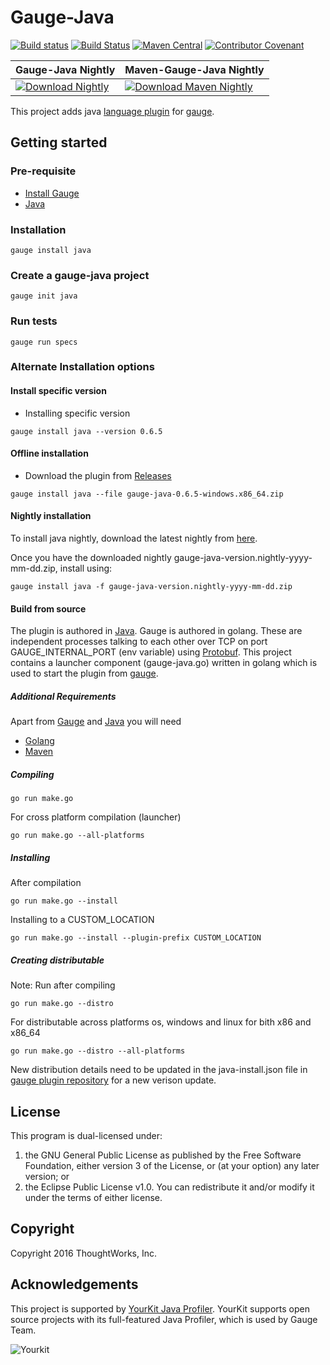 # Gauge-Java

[![Build status](https://ci.appveyor.com/api/projects/status/b3xfe7d6fftbq6gf?svg=true)](https://ci.appveyor.com/project/getgauge/gauge-java)
[![Build Status](https://travis-ci.org/getgauge/gauge-java.svg?branch=master)](https://travis-ci.org/getgauge/gauge-java)
[![Maven Central](https://maven-badges.herokuapp.com/maven-central/com.thoughtworks.gauge/gauge-java/badge.svg)](https://maven-badges.herokuapp.com/maven-central/com.thoughtworks.gauge/gauge-java)
[![Contributor Covenant](https://img.shields.io/badge/Contributor%20Covenant-v1.4%20adopted-ff69b4.svg)](CODE_OF_CONDUCT.md)

|Gauge-Java Nightly|Maven-Gauge-Java Nightly|
|----------|----------------|
|[ ![Download Nightly](https://api.bintray.com/packages/gauge/gauge-java/Nightly/images/download.svg) ](https://bintray.com/gauge/gauge-java/Nightly/_latestVersion)| [ ![Download Maven Nightly](https://api.bintray.com/packages/gauge/maven-gauge-java/Nightly/images/download.svg) ](https://bintray.com/gauge/maven-gauge-java/Nightly/_latestVersion)|

This project adds java [language plugin](https://docs.gauge.org/plugins.html#language-reporting-plugins) for [gauge](http://getgauge.io).

## Getting started

### Pre-requisite

- [Install Gauge](https://docs.gauge.org/installing.html#installation)
- [Java](https://www.java.com/en/download/)

### Installation

```
gauge install java
```

### Create a gauge-java project

```
gauge init java
```

### Run tests

```
gauge run specs
```

### Alternate Installation options

#### Install specific version
* Installing specific version
```
gauge install java --version 0.6.5
```

#### Offline installation
* Download the plugin from [Releases](https://github.com/getgauge/gauge-java/releases)
```
gauge install java --file gauge-java-0.6.5-windows.x86_64.zip
```

#### Nightly installation

To install java nightly, download the latest nightly from [here](https://bintray.com/gauge/gauge-java/Nightly).

Once you have the downloaded nightly gauge-java-version.nightly-yyyy-mm-dd.zip, install using:

    gauge install java -f gauge-java-version.nightly-yyyy-mm-dd.zip

#### Build from source

The plugin is authored in [Java](https://en.wikipedia.org/wiki/Java_(programming_language)).
Gauge is authored in golang. These are independent processes talking to each other over TCP on port GAUGE_INTERNAL_PORT (env variable) using [Protobuf](https://github.com/getgauge/gauge-proto). This project contains a launcher component (gauge-java.go) written in golang which is used to start the plugin from [gauge](https://github.com/getgauge/gauge).

##### Additional Requirements
Apart from [Gauge](https://gauge.org/index.html) and [Java](https://www.java.com/en/download/index.jsp) you will need

* [Golang](http://golang.org/)
* [Maven](https://maven.apache.org/)

##### Compiling

````
go run make.go
````

For cross platform compilation (launcher)

````
go run make.go --all-platforms
````

##### Installing

After compilation
````
go run make.go --install
````

Installing to a CUSTOM_LOCATION

````
go run make.go --install --plugin-prefix CUSTOM_LOCATION
````

##### Creating distributable

Note: Run after compiling

````
go run make.go --distro
````

For distributable across platforms os, windows and linux for bith x86 and x86_64

````
go run make.go --distro --all-platforms
````

New distribution details need to be updated in the java-install.json file in  [gauge plugin repository](https://github.com/getgauge/gauge-repository) for a new verison update.

## License

This program is dual-licensed under:
1. the GNU General Public License as published by the Free Software Foundation, either version 3 of the License, or (at your option) any later version;
or
2. the Eclipse Public License v1.0. You can redistribute it and/or modify it under the terms of either license.

## Copyright

Copyright 2016 ThoughtWorks, Inc.

## Acknowledgements

This project is supported by [YourKit Java Profiler](https://www.yourkit.com/java/profiler/index.jsp). YourKit supports open source projects with its full-featured Java Profiler, which is used by Gauge Team.

![Yourkit](https://www.yourkit.com/images/yklogo.png)
